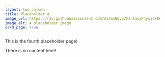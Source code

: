```yaml
---
layout: two_column
title: Placeholder 4
image_url: https://raw.githubusercontent.com/AidanNovo/FantasyPhysicsRedux/refs/heads/main/card_images/fp_placeholder.png
image_alt: A placeholder image 
card_page: true
---
```


This is the fourth placeholder page!

There is no content here!